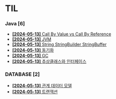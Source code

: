 # TIL
 
### Java [6]
- [**[2024-05-13]**  Call By Value vs Call By Reference](https://github.com/A-lass/TIL/blob/main/Java/Call_By_Value_vs_Call_By_Reference.md)
- [**[2024-05-13]**  JVM](https://github.com/A-lass/TIL/blob/main/Java/JVM.md)
- [**[2024-05-13]**  String StringBuilder StringBuffer](https://github.com/A-lass/TIL/blob/main/Java/String_StringBuilder_StringBuffer.md)
- [**[2024-05-13]**  동기화](https://github.com/A-lass/TIL/blob/main/Java/동기화.md)
- [**[2024-05-13]**  GC](https://github.com/A-lass/TIL/blob/main/Java/GC.md)
- [**[2024-05-13]**  추상클래스와 인터페이스](https://github.com/A-lass/TIL/blob/main/Java/추상클래스와_인터페이스.md)
### DATABASE [2]
- [**[2024-05-13]**  관계 데이터 모델](https://github.com/A-lass/TIL/blob/main/DATABASE/관계_데이터_모델.md)
- [**[2024-05-13]**  트랜잭션](https://github.com/A-lass/TIL/blob/main/DATABASE/트랜잭션.md)
